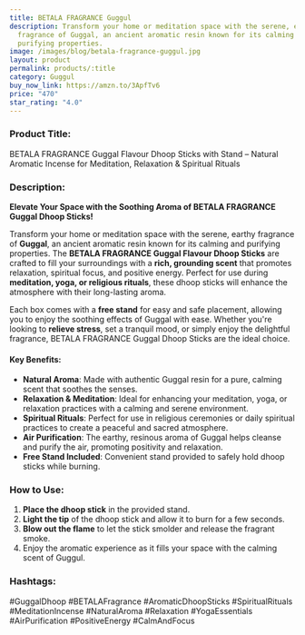 ```yaml
---
title: BETALA FRAGRANCE Guggul
description: Transform your home or meditation space with the serene, earthy
  fragrance of Guggal, an ancient aromatic resin known for its calming and
  purifying properties.
image: /images/blog/betala-fragrance-guggul.jpg
layout: product
permalink: products/:title
category: Guggul
buy_now_link: https://amzn.to/3ApfTv6
price: "470"
star_rating: "4.0"
---
```

### Product Title:
BETALA FRAGRANCE Guggal Flavour Dhoop Sticks with Stand – Natural Aromatic Incense for Meditation, Relaxation & Spiritual Rituals

### Description:

**Elevate Your Space with the Soothing Aroma of BETALA FRAGRANCE Guggal Dhoop Sticks!**

Transform your home or meditation space with the serene, earthy fragrance of **Guggal**, an ancient aromatic resin known for its calming and purifying properties. The **BETALA FRAGRANCE Guggal Flavour Dhoop Sticks** are crafted to fill your surroundings with a **rich, grounding scent** that promotes relaxation, spiritual focus, and positive energy. Perfect for use during **meditation, yoga, or religious rituals**, these dhoop sticks will enhance the atmosphere with their long-lasting aroma.

Each box comes with a **free stand** for easy and safe placement, allowing you to enjoy the soothing effects of Guggal with ease. Whether you're looking to **relieve stress**, set a tranquil mood, or simply enjoy the delightful fragrance, BETALA FRAGRANCE Guggal Dhoop Sticks are the ideal choice.

#### **Key Benefits:**
- **Natural Aroma**: Made with authentic Guggal resin for a pure, calming scent that soothes the senses.
- **Relaxation & Meditation**: Ideal for enhancing your meditation, yoga, or relaxation practices with a calming and serene environment.
- **Spiritual Rituals**: Perfect for use in religious ceremonies or daily spiritual practices to create a peaceful and sacred atmosphere.
- **Air Purification**: The earthy, resinous aroma of Guggal helps cleanse and purify the air, promoting positivity and relaxation.
- **Free Stand Included**: Convenient stand provided to safely hold dhoop sticks while burning.

### **How to Use:**

1. **Place the dhoop stick** in the provided stand.
2. **Light the tip** of the dhoop stick and allow it to burn for a few seconds.
3. **Blow out the flame** to let the stick smolder and release the fragrant smoke.
4. Enjoy the aromatic experience as it fills your space with the calming scent of Guggul.

### **Hashtags:**

#GuggalDhoop #BETALAFragrance #AromaticDhoopSticks #SpiritualRituals #MeditationIncense #NaturalAroma #Relaxation #YogaEssentials #AirPurification #PositiveEnergy #CalmAndFocus
